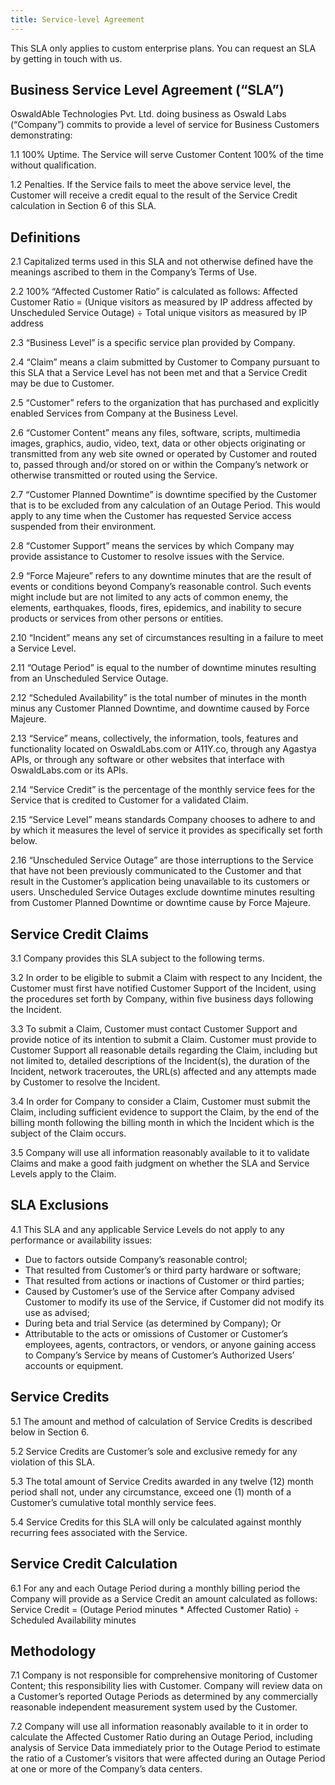 ```yaml
---
title: Service-level Agreement
---
```


This SLA only applies to custom enterprise plans. You can request an SLA by getting in touch with us.

## Business Service Level Agreement (“SLA”)

OswaldAble Technologies Pvt. Ltd. doing business as Oswald Labs (“Company”) commits to provide a level of service for Business Customers demonstrating:

1.1 100% Uptime. The Service will serve Customer Content 100% of the time without qualification.

1.2 Penalties. If the Service fails to meet the above service level, the Customer will receive a credit equal to the result of the Service Credit calculation in Section 6 of this SLA.

## Definitions

2.1 Capitalized terms used in this SLA and not otherwise defined have the meanings ascribed to them in the Company’s Terms of Use.

2.2 100% “Affected Customer Ratio” is calculated as follows: Affected Customer Ratio = (Unique visitors as measured by IP address affected by Unscheduled Service Outage) ÷ Total unique visitors as measured by IP address

2.3 “Business Level” is a specific service plan provided by Company.

2.4 “Claim” means a claim submitted by Customer to Company pursuant to this SLA that a Service Level has not been met and that a Service Credit may be due to Customer.

2.5 “Customer” refers to the organization that has purchased and explicitly enabled Services from Company at the Business Level.

2.6 “Customer Content” means any files, software, scripts, multimedia images, graphics, audio, video, text, data or other objects originating or transmitted from any web site owned or operated by Customer and routed to, passed through and/or stored on or within the Company’s network or otherwise transmitted or routed using the Service.

2.7 “Customer Planned Downtime” is downtime specified by the Customer that is to be excluded from any calculation of an Outage Period. This would apply to any time when the Customer has requested Service access suspended from their environment.

2.8 “Customer Support” means the services by which Company may provide assistance to Customer to resolve issues with the Service.

2.9 “Force Majeure” refers to any downtime minutes that are the result of events or conditions beyond Company’s reasonable control. Such events might include but are not limited to any acts of common enemy, the elements, earthquakes, floods, fires, epidemics, and inability to secure products or services from other persons or entities.

2.10 “Incident” means any set of circumstances resulting in a failure to meet a Service Level.

2.11 “Outage Period” is equal to the number of downtime minutes resulting from an Unscheduled Service Outage.

2.12 “Scheduled Availability” is the total number of minutes in the month minus any Customer Planned Downtime, and downtime caused by Force Majeure.

2.13 “Service” means, collectively, the information, tools, features and functionality located on OswaldLabs.com or A11Y.co, through any Agastya APIs, or through any software or other websites that interface with OswaldLabs.com or its APIs.

2.14 “Service Credit” is the percentage of the monthly service fees for the Service that is credited to Customer for a validated Claim.

2.15 “Service Level” means standards Company chooses to adhere to and by which it measures the level of service it provides as specifically set forth below.

2.16 “Unscheduled Service Outage” are those interruptions to the Service that have not been previously communicated to the Customer and that result in the Customer’s application being unavailable to its customers or users. Unscheduled Service Outages exclude downtime minutes resulting from Customer Planned Downtime or downtime cause by Force Majeure.

## Service Credit Claims

3.1 Company provides this SLA subject to the following terms.

3.2 In order to be eligible to submit a Claim with respect to any Incident, the Customer must first have notified Customer Support of the Incident, using the procedures set forth by Company, within five business days following the Incident.

3.3 To submit a Claim, Customer must contact Customer Support and provide notice of its intention to submit a Claim. Customer must provide to Customer Support all reasonable details regarding the Claim, including but not limited to, detailed descriptions of the Incident(s), the duration of the Incident, network traceroutes, the URL(s) affected and any attempts made by Customer to resolve the Incident.

3.4 In order for Company to consider a Claim, Customer must submit the Claim, including sufficient evidence to support the Claim, by the end of the billing month following the billing month in which the Incident which is the subject of the Claim occurs.

3.5 Company will use all information reasonably available to it to validate Claims and make a good faith judgment on whether the SLA and Service Levels apply to the Claim.

## SLA Exclusions

4.1 This SLA and any applicable Service Levels do not apply to any performance or availability issues:

- Due to factors outside Company’s reasonable control;
- That resulted from Customer’s or third party hardware or software;
- That resulted from actions or inactions of Customer or third parties;
- Caused by Customer’s use of the Service after Company advised Customer to modify its use of the Service, if Customer did not modify its use as advised;
- During beta and trial Service (as determined by Company); Or
- Attributable to the acts or omissions of Customer or Customer’s employees, agents, contractors, or vendors, or anyone gaining access to Company’s Service by means of Customer’s Authorized Users’ accounts or equipment.

## Service Credits

5.1 The amount and method of calculation of Service Credits is described below in Section 6.

5.2 Service Credits are Customer’s sole and exclusive remedy for any violation of this SLA.

5.3 The total amount of Service Credits awarded in any twelve (12) month period shall not, under any circumstance, exceed one (1) month of a Customer’s cumulative total monthly service fees.

5.4 Service Credits for this SLA will only be calculated against monthly recurring fees associated with the Service.

## Service Credit Calculation

6.1 For any and each Outage Period during a monthly billing period the Company will provide as a Service Credit an amount calculated as follows: Service Credit = (Outage Period minutes * Affected Customer Ratio) ÷ Scheduled Availability minutes

## Methodology

7.1 Company is not responsible for comprehensive monitoring of Customer Content; this responsibility lies with Customer. Company will review data on a Customer’s reported Outage Periods as determined by any commercially reasonable independent measurement system used by the Customer.

7.2 Company will use all information reasonably available to it in order to calculate the Affected Customer Ratio during an Outage Period, including analysis of Service Data immediately prior to the Outage Period to estimate the ratio of a Customer’s visitors that were affected during an Outage Period at one or more of the Company’s data centers.